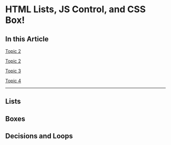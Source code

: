 # HTML Lists, JS Control, and CSS Box!

## In this Article

[Topic 2](#topic1)

[Topic 2](#topic2)

[Topic 3](#topic3)

[Topic 4](#topic4)

---

<a name="topic1"></a>

## Lists



<a name="topic2"></a>

## Boxes


<a name="topic3"></a>
## Decisions and Loops
